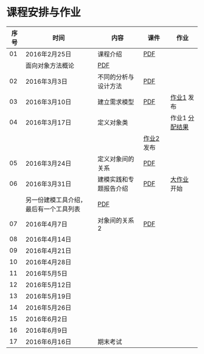 课程安排与作业
=============

序号 | 时间  |  内容 | 课件  | 作业
-- | --- | ---------- | -- | ----
01 | 2016年2月25日 | 课程介绍 | [ PDF](slides/chap00.pdf) |
 |  | 面向对象方法概论 | [ PDF](slides/chap01.pdf) |
02 | 2016年3月3日 | 不同的分析与设计方法 |  [PDF](slides/chap02.pdf) |
03 | 2016年3月10日 | 建立需求模型 |  [PDF](slides/chap03.pdf) | [作业1](hw.md#作业1)  发布
04 | 2016年3月17日 | 定义对象类 |  | 作业1 [分配结果](hw1-pair.md)
 |  |  |  |  [作业2](hw.md#作业2)  发布
05 | 2016年3月24日 | 定义对象间的关系  | [PDF](slides/chap04.pdf) |
06 | 2016年3月31日 | 建模实践和专题报告介绍 |[PDF](slides/mid-intro.pdf) |[大作业](hw.md#大作业) 开始
 |  | 另一份建模工具介绍，最后有一个工具列表|[PDF](slides/modeltools-2015.pdf) |
07 | 2016年4月7日 | 对象间的关系2  | [PDF](slides/chap05.pdf) |
08 | 2016年4月14日 |  |  |
09 | 2016年4月21日 |  |  |
10 | 2016年4月28日 |  |  |
11 | 2016年5月5日 |  |  |
12 | 2016年5月12日 |  |  |
13 | 2016年5月19日 |  |  |
14 | 2016年5月26日 |  |  |
15 | 2016年6月2日 |  |  |
16 | 2016年6月9日 |  |  |
17 | 2016年6月16日 | 期末考试  |  |
